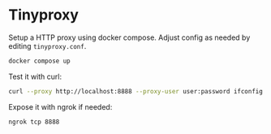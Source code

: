 # Tinyproxy

Setup a HTTP proxy using docker compose.
Adjust config as needed by editing `tinyproxy.conf`.

```sh
docker compose up
```

Test it with curl:

```sh
curl --proxy http://localhost:8888 --proxy-user user:password ifconfig.me
```

Expose it with ngrok if needed:

```sh
ngrok tcp 8888
```
